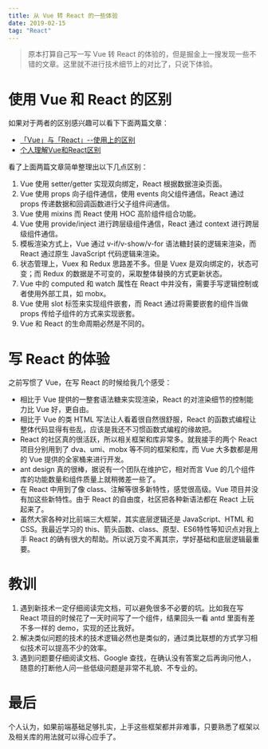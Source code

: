 ```yaml
---
title: 从 Vue 转 React 的一些体验
date: 2019-02-15
tag: "React"
---
```


> 原本打算自己写一写 Vue 转 React 的体验的，但是掘金上一搜发现一些不错的文章。这里就不进行技术细节上的对比了，只说下体验。

# 使用 Vue 和 React 的区别

如果对于两者的区别感兴趣可以看下下面两篇文章：

* [「Vue」与「React」--使用上的区别](https://juejin.im/post/5c2de832f265da6172659b45)
* [个人理解Vue和React区别](https://juejin.im/post/5b8b56e3f265da434c1f5f76)

看了上面两篇文章简单整理出以下几点区别：

1. Vue 使用 setter/getter 实现双向绑定，React 根据数据渲染页面。
2. Vue 使用 props 向子组件通信，使用 events 向父组件通信。React 通过 props 传递数据和回调函数进行父子组件间通信。
3. Vue 使用 mixins 而 React 使用 HOC 高阶组件组合功能。
4. Vue 使用 provide/inject 进行跨层级组件通信，React 通过 context 进行跨层级组件通信。
5. 模板渲染方式上，Vue 通过 v-if/v-show/v-for 语法糖封装的逻辑来渲染，而 React 通过原生 JavaScript 代码逻辑来渲染。
6. 状态管理上，Vuex 和 Redux 思路差不多。但是 Vuex 是双向绑定的，状态可变；而 Redux 的数据是不可变的，采取整体替换的方式更新状态。
7. Vue 中的 computed 和 watch 属性在 React 中并没有，需要手写逻辑控制或者使用外部工具，如 mobx。
8. Vue 使用 slot 标签来实现组件嵌套，而 React 通过将需要嵌套的组件当做 props 传给子组件的方式来实现嵌套。
9. Vue 和 React 的生命周期必然是不同的。

# 写 React 的体验

之前写惯了 Vue，在写 React 的时候给我几个感受：

* 相比于 Vue 提供的一整套语法糖来实现渲染，React 的对渲染细节的控制能力比 Vue 好，更自由。
* 相比于 Vue 的类 HTML 写法让人看着很自然很舒服，React 的函数式编程让整体代码显得有些乱，应该是我还不习惯函数式编程的缘故把。
* React 的社区真的很活跃，所以相关框架和库非常多。就我接手的两个 React 项目分别用到了 dva、umi、mobx 等不同的框架和库，而 Vue 大多数都是用的 Vue 提供的全家桶来进行开发。
* ant design 真的很棒，据说有一个团队在维护它，相对而言 Vue 的几个组件库的功能数量和组件质量上就稍微差一些了。
* 在 React 中用到了像 class、注解等很多新特性，感觉很高级。Vue 项目并没有加这些新特性。由于 React 的自由度，社区把各种新语法都在 React 上玩起来了。
* 虽然大家各种对比前端三大框架，其实底层逻辑还是 JavaScript、HTML 和 CSS。我最近学习的 this、箭头函数、class、原型、ES6特性等知识点对我上手 React 的确有很大的帮助。所以说万变不离其宗，学好基础和底层逻辑最重要。

# 教训

1. 遇到新技术一定仔细阅读完文档，可以避免很多不必要的坑。比如我在写 React 项目的时候花了一天时间写了一个组件，结果回头一看 antd 里面有差不多一样的 demo，实现的还比我好。
2. 解决类似问题的技术的技术逻辑必然也是类似的，通过类比联想的方式学习相似技术可以提高不少的效率。
3. 遇到问题要仔细阅读文档、Google 查找，在确认没有答案之后再询问他人，随意的打断他人问一些低级问题是非常不礼貌、不专业的。

# 最后

个人认为，如果前端基础足够扎实，上手这些框架都并非难事，只要熟悉了框架以及相关库的用法就可以得心应手了。